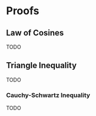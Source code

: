 
Proofs
=====================================================================

## Law of Cosines

TODO

## Triangle Inequality

TODO

### Cauchy-Schwartz Inequality

TODO
